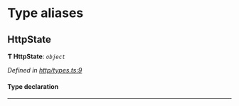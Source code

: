 

# Type aliases

<a id="httpstate"></a>

##  HttpState

**Ƭ HttpState**: *`object`*

*Defined in [http/types.ts:9](https://github.com/polkadot-js/api/blob/26d01aa/packages/rpc-provider/src/http/types.ts#L9)*

#### Type declaration

___

